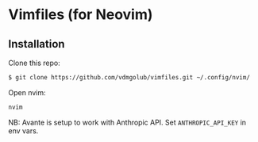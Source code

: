 # Vimfiles (for Neovim)

## Installation

Clone this repo:

```bash
$ git clone https://github.com/vdmgolub/vimfiles.git ~/.config/nvim/
```

Open nvim:

```bash
nvim
```

NB: Avante is setup to work with Anthropic API. Set `ANTHROPIC_API_KEY` in env vars.

